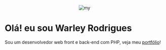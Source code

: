 <p align="center"> 
<img src="https://user-images.githubusercontent.com/88275533/162131427-921d8286-7901-4d5b-aafe-a0353c5a6bec.png" alt='my' />
</p>

# Olá! eu sou Warley Rodrigues
<p>Sou um desenvolvedor web front e back-end com PHP, veja meu <a target="blank" href="https://warleyrodrigues.net">portfólio</a>!</p>
